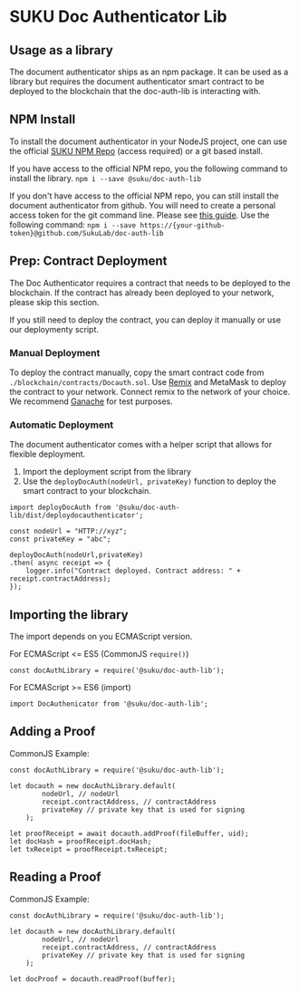 # SUKU Doc Authenticator Lib

## Usage as a library
The document authenticator ships as an npm package. It can be used as a library but requires the document authenticator smart contract to be deployed to the blockchain that the doc-auth-lib is interacting with.

## NPM Install
To install the document authenticator in your NodeJS project, one can use the official [SUKU NPM Repo](https://www.npmjs.com/settings/suku/packages) (access required) or a git based install.

If you have access to the official NPM repo, you the following command to install the library.
`npm i --save @suku/doc-auth-lib`

If you don't have access to the official NPM repo, you can still install the document authenticator from github. You will need to create a personal access token for the git command line. Please see [this guide](https://help.github.com/articles/creating-a-personal-access-token-for-the-command-line/). Use the following command:
`npm i --save https://{your-github-token}@github.com/SukuLab/doc-auth-lib`

## Prep: Contract Deployment
The Doc Authenticator requires a contract that needs to be deployed to the blockchain. If the contract has already been deployed to your network, please skip this section.

If you still need to deploy the contract, you can deploy it manually or use our deploymenty script. 

### Manual Deployment
To deploy the contract manually, copy the smart contract code from `./blockchain/contracts/Docauth.sol`. Use [Remix](https://remix.ethereum.org/) and MetaMask to deploy the contract to your network. Connect remix to the network of your choice. We recommend [Ganache](https://truffleframework.com/ganache) for test purposes.

### Automatic Deployment
The document authenticator comes with a helper script that allows for flexible deployment.

1. Import the deployment script from the library
2. Use the `deployDocAuth(nodeUrl, privateKey)` function to deploy the smart contract to your blockchain.
```
import deployDocAuth from '@suku/doc-auth-lib/dist/deploydocauthenticator';

const nodeUrl = "HTTP://xyz";
const privateKey = "abc";

deployDocAuth(nodeUrl,privateKey)
.then( async receipt => {
    logger.info("Contract deployed. Contract address: " + receipt.contractAddress);
});

 ```

## Importing the library
The import depends on you ECMAScript version. 

For ECMAScript <= ES5 (CommonJS `require()`)
```
const docAuthLibrary = require('@suku/doc-auth-lib');
```

For ECMAScript >= ES6 (import)
```
import DocAuthenicator from '@suku/doc-auth-lib';
```

## Adding a Proof
CommonJS Example:
```
const docAuthLibrary = require('@suku/doc-auth-lib');

let docauth = new docAuthLibrary.default(
        nodeUrl, // nodeUrl
        receipt.contractAddress, // contractAddress
        privateKey // private key that is used for signing
    );

let proofReceipt = await docauth.addProof(fileBuffer, uid);
let docHash = proofReceipt.docHash;
let txReceipt = proofReceipt.txReceipt;
```

## Reading a Proof
CommonJS Example:
```
const docAuthLibrary = require('@suku/doc-auth-lib');

let docauth = new docAuthLibrary.default(
        nodeUrl, // nodeUrl
        receipt.contractAddress, // contractAddress
        privateKey // private key that is used for signing
    );

let docProof = docauth.readProof(buffer);
```




